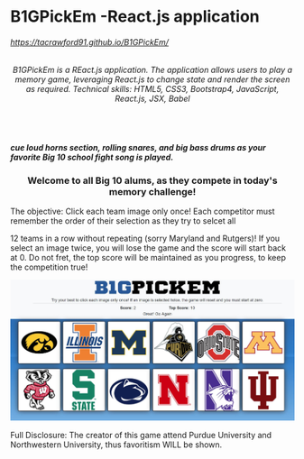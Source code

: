 # B1GPickEm -React.js application
###### https://tacrawford91.github.io/B1GPickEm/
###### <center> B1GPickEm is a REact.js application. The application allows users to play a memory game, leveraging React.js to change state and render the screen as required. Technical skills: HTML5, CSS3, Bootstrap4, JavaScript, React.js, JSX, Babel</center>

<br>

 

 

##### *cue loud horns section, rolling snares, and big bass drums as your favorite Big 10 school fight song is played.*

### <center> Welcome to all Big 10 alums, as they compete in today's memory challenge!</center>

 

The objective: Click each team image only once! Each competitor must remember the order of their selection as they try to selcet all

12 teams in a row without repeating (sorry Maryland and Rutgers)! If you select an image twice, you will lose the game and the score will start back at 0. Do not fret, the top score will be maintained as you progress, to keep the competition true!

 

![Screenshot](https://github.com/tacrawford91/B1GPickEm/blob/master/b1gpickem/public/assets/images/screenShot.JPG) <br>

 

 

Full Disclosure: The creator of this game attend Purdue University and Northwestern University, thus favoritism WILL be shown.

